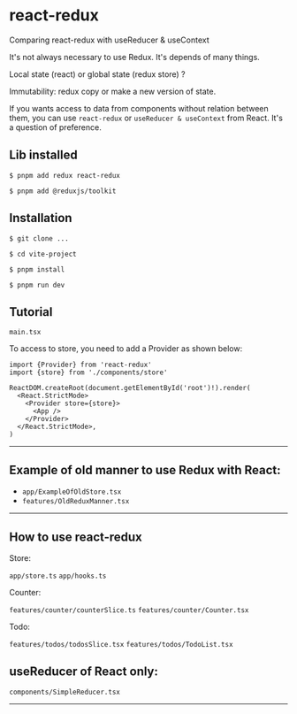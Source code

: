 # react-redux

Comparing react-redux with useReducer &amp; useContext

It's not always necessary to use Redux. It's depends of many things.

Local state (react) or global state (redux store) ?

Immutability: redux copy or make a new version of state.

If you wants access to data from components without relation between them, you can use `react-redux` or `useReducer & useContext` from React. It's a question of preference.

## Lib installed

`$ pnpm add redux react-redux`

`$ pnpm add @reduxjs/toolkit`

## Installation

`$ git clone ...`

`$ cd vite-project`

`$ pnpm install`

`$ pnpm run dev`

## Tutorial

`main.tsx`

To access to store, you need to add a Provider as shown below:

```
import {Provider} from 'react-redux'
import {store} from './components/store'

ReactDOM.createRoot(document.getElementById('root')!).render(
  <React.StrictMode>
    <Provider store={store}>
      <App />
    </Provider>
  </React.StrictMode>,
)
```

---

## Example of old manner to use Redux with React:

- `app/ExampleOfOldStore.tsx`
- `features/OldReduxManner.tsx`

---

## How to use react-redux

Store:

`app/store.ts`
`app/hooks.ts`

Counter:

`features/counter/counterSlice.ts`
`features/counter/Counter.tsx`

Todo:

`features/todos/todosSlice.tsx`
`features/todos/TodoList.tsx`

## useReducer of React only:

`components/SimpleReducer.tsx`

---


